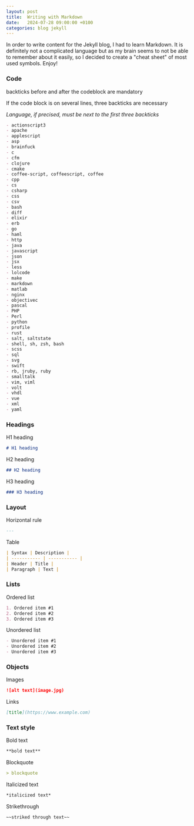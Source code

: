 ```yaml
---
layout: post
title:  Writing with Markdown
date:   2024-07-28 09:00:00 +0100
categories: blog jekyll
---
```


In order to write content for the Jekyll blog, I had to learn Markdown. It is definitely not a complicated language but as my brain seems to not be able to remember about it easily, so I decided to create a "cheat sheet" of most used symbols. Enjoy!

### Code

backticks before and after the codeblock are mandatory

If the code block is on several lines, three backticks are necessary

*Language, if precised, must be next to the first three backticks*

```markdown
- actionscript3
- apache
- applescript
- asp
- brainfuck
- c
- cfm
- clojure
- cmake
- coffee-script, coffeescript, coffee
- cpp
- cs
- csharp
- css
- csv
- bash
- diff
- elixir
- erb
- go
- haml
- http
- java
- javascript
- json
- jsx
- less
- lolcode
- make
- markdown
- matlab
- nginx
- objectivec
- pascal
- PHP
- Perl
- python
- profile
- rust
- salt, saltstate
- shell, sh, zsh, bash
- scss
- sql
- svg
- swift
- rb, jruby, ruby
- smalltalk
- vim, viml
- volt
- vhdl
- vue
- xml
- yaml
```

### Headings

H1 heading
```markdown
# H1 heading
```

H2 heading
```markdown
## H2 heading
```

H3 heading
```markdown
### H3 heading
```

### Layout

Horizontal rule
```markdown
---
```

Table
```markdown
| Syntax | Description |
| ----------- | ----------- |
| Header | Title |
| Paragraph | Text |
```

### Lists

Ordered list
```markdown
1. Ordered item #1
2. Ordered item #2
3. Ordered item #3
```

Unordered list
```markdown
- Unordered item #1
- Unordered item #2
- Unordered item #3
```

### Objects

Images
```markdown
![alt text](image.jpg)
```

Links
```markdown
[title](https://www.example.com)
```

### Text style

Bold text
```markdown
**bold text**
```

Blockquote
```markdown
> blockquote
```

Italicized text
```markdown
*italicized text*
```

Strikethrough
```markdown
~~striked through text~~
```